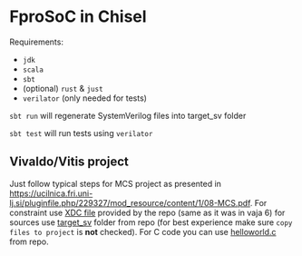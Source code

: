 # FproSoC in Chisel

Requirements:

- `jdk`
- `scala`
- `sbt`
- (optional) `rust` & `just`
- `verilator` (only needed for tests)

`sbt run` will regenerate SystemVerilog files into target_sv folder

`sbt test` will run tests using `verilator`

## Vivaldo/Vitis project

Just follow typical steps for MCS project as presented in <https://ucilnica.fri.uni-lj.si/pluginfile.php/229327/mod_resource/content/1/08-MCS.pdf>. For constraint use [XDC file](./Nexys-A7-100T-Master.xdc) provided by the repo (same as it was in vaja 6) for sources use [target_sv](./target_sv) folder from repo (for best experience make sure `copy files to project` is **not** checked). For C code you can use [helloworld.c](./helloworld.c) from repo.
